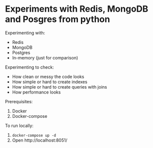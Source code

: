 # Experiments with Redis, MongoDB and Posgres from python

Experimenting with:

- Redis
- MongoDB
- Postgres
- In-memory (just for comparison)

Experimenting to check:

- How clean or messy the code looks
- How simple or hard to create indexes
- How simple or hard to create queries with joins
- How performance looks

Prerequisites:

1. Docker
2. Docker-compose

To run locally:

1. `docker-compose up -d`
2. Open http://localhost:8051/
